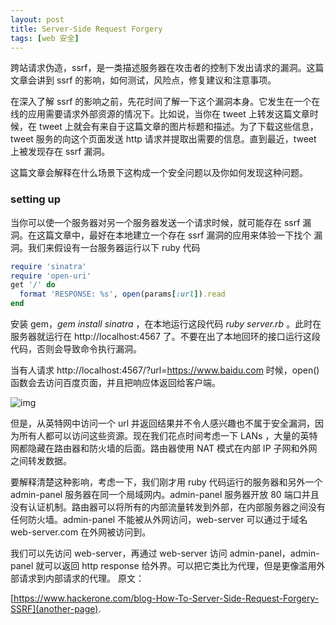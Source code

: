 ```yaml
---
layout: post
title: Server-Side Request Forgery
tags: [web 安全]
---
```

跨站请求伪造，ssrf，是一类描述服务器在攻击者的控制下发出请求的漏洞。这篇文章会讲到 ssrf 的影响，如何测试，风险点，修复建议和注意事项。

在深入了解 ssrf 的影响之前，先花时间了解一下这个漏洞本身。它发生在一个在线的应用需要请求外部资源的情况下。比如说，当你在 tweet 上转发这篇文章时候，在 tweet 上就会有来自于这篇文章的图片标题和描述。为了下载这些信息，tweet 服务的向这个页面发送 http 请求并提取出需要的信息。直到最近，tweet 
上被发现存在 ssrf 漏洞。

这篇文章会解释在什么场景下这构成一个安全问题以及你如何发现这种问题。

### setting up

当你可以使一个服务器对另一个服务器发送一个请求时候，就可能存在 ssrf 漏洞。在这篇文章中，最好在本地建立一个存在 ssrf 漏洞的应用来体验一下找个
漏洞。我们来假设有一台服务器运行以下 ruby 代码

```ruby
require 'sinatra'
require 'open-uri'
get '/' do
  format 'RESPONSE: %s', open(params[:url]).read
end

```
安装 gem，_gem_ _install_ _sinatra_ ，在本地运行这段代码 _ruby_ _server.rb_ 。此时在服务器就运行在  http://localhost:4567 了。不要在出了本地回环的接口运行这段代码，否则会导致命令执行漏洞。

当有人请求 http://localhost:4567/?url=https://www.baidu.com 时候，open()  函数会去访问百度页面，并且把响应体返回给客户端。 


![img](http://p04hnmyh8.bkt.clouddn.com/WechatIMG72.jpeg)

但是，从英特网中访问一个 url 并返回结果并不令人感兴趣也不属于安全漏洞，因为所有人都可以访问这些资源。现在我们花点时间考虑一下 LANs ，大量的英特网都隐藏在路由器和防火墙的后面。路由器使用 NAT 模式在内部 IP 子网和外网之间转发数据。

要解释清楚这种影响，考虑一下，我们刚才用 ruby 代码运行的服务器和另外一个 admin-panel 服务器在同一个局域网内。admin-panel 服务器开放 80 端口并且没有认证机制。路由器可以将所有的内部流量转发到外部，在内部服务器之间没有任何防火墙。admin-panel 不能被从外网访问，web-server 可以通过于域名 web-server.com 在外网被访问到。


我们可以先访问 web-server，再通过 web-server 访问 admin-panel，admin-panel 就可以返回 http response 给外界。可以把它类比为代理，但是更像滥用外部请求到内部请求的代理。 
原文：

[https://www.hackerone.com/blog-How-To-Server-Side-Request-Forgery-SSRF](another-page).
